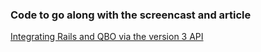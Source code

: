 ### Code to go along with the screencast and article

[Integrating Rails and QBO via the version 3 API](http://minimul.com/integrating-rails-and-quickbooks-online-via-the-version-3-api-part-1.html)
